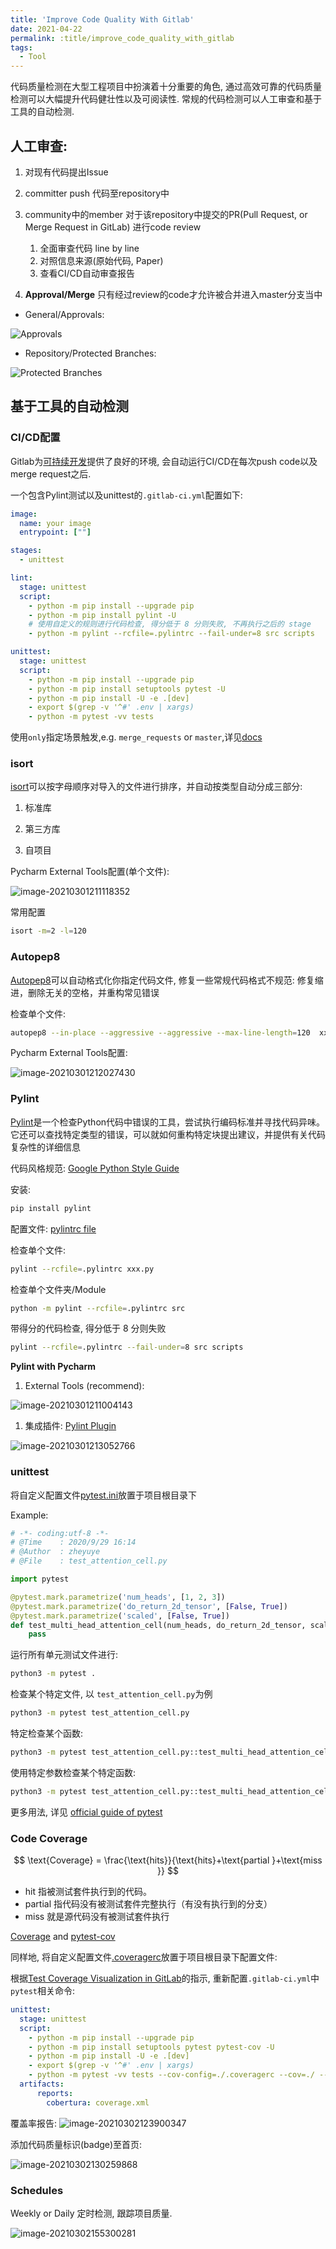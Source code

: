 ```yaml
---
title: 'Improve Code Quality With Gitlab'
date: 2021-04-22
permalink: :title/improve_code_quality_with_gitlab
tags:
  - Tool
---
```



代码质量检测在大型工程项目中扮演着十分重要的角色, 通过高效可靠的代码质量检测可以大幅提升代码健壮性以及可阅读性. 常规的代码检测可以人工审查和基于工具的自动检测.

## 人工审查:

1. 对现有代码提出Issue

2. committer push 代码至repository中

3. community中的member 对于该repository中提交的PR(Pull Request, or Merge Request in GitLab) 进行code review
   1. 全面审查代码 line by line
   2. 对照信息来源(原始代码, Paper)
   3.  查看CI/CD自动审查报告
   
4. **Approval/Merge** 只有经过review的code才允许被合并进入master分支当中

  * General/Approvals:

  ![Approvals](https://zheyuye-image-1257819557.cos.ap-shanghai.myqcloud.com/img/image-20210301194146178.png)

  * Repository/Protected Branches:

![Protected Branches](https://zheyuye-image-1257819557.cos.ap-shanghai.myqcloud.com/img/image-20210301194658654.png)

## 基于工具的自动检测

### CI/CD配置

Gitlab为[可持续开发](https://docs.gitlab.com/ee/ci/introduction/index.html)提供了良好的环境, 会自动运行CI/CD在每次push code以及merge request之后.

一个包含Pylint测试以及unittest的`.gitlab-ci.yml`配置如下:

```yaml
image:
  name: your image
  entrypoint: [""]

stages:
  - unittest

lint:
  stage: unittest
  script:
    - python -m pip install --upgrade pip
    - python -m pip install pylint -U
    # 使用自定义的规则进行代码检查, 得分低于 8 分则失败, 不再执行之后的 stage
    - python -m pylint --rcfile=.pylintrc --fail-under=8 src scripts

unittest:
  stage: unittest
  script:
    - python -m pip install --upgrade pip
    - python -m pip install setuptools pytest -U
    - python -m pip install -U -e .[dev]
    - export $(grep -v '^#' .env | xargs)
    - python -m pytest -vv tests
```

使用`only`指定场景触发,e.g. `merge_requests` or `master`,详见[docs](https://docs.gitlab.com/ee/ci/merge_request_pipelines/#use-only-or-except-to-run-pipelines-for-merge-requests)

### isort

[isort](https://pypi.org/project/isort/)可以按字母顺序对导入的文件进行排序，并自动按类型自动分成三部分:

1. 标准库

2. 第三方库

3. 自项目

Pycharm External Tools配置(单个文件):

![image-20210301211118352](https://zheyuye-image-1257819557.cos.ap-shanghai.myqcloud.com/img/image-20210301211118352.png)

常用配置

```bash
isort -m=2 -l=120
```

### Autopep8

[Autopep8](https://pypi.org/project/autopep8/)可以自动格式化你指定代码文件, 修复一些常规代码格式不规范: 修复缩进，删除无关的空格，并重构常见错误

检查单个文件:

```bash
autopep8 --in-place --aggressive --aggressive --max-line-length=120  xxx.py
```

Pycharm External Tools配置:

![image-20210301212027430](https://zheyuye-image-1257819557.cos.ap-shanghai.myqcloud.com/img/image-20210301212027430.png)

### Pylint

[Pylint](http://pylint.pycqa.org/en/latest/intro.html)是一个检查Python代码中错误的工具，尝试执行编码标准并寻找代码异味。它还可以查找特定类型的错误，可以就如何重构特定块提出建议，并提供有关代码复杂性的详细信息

代码风格规范: [Google Python Style Guide](https://google.github.io/styleguide/pyguide.html)

安装:

```bash
pip install pylint
```

配置文件: [pylintrc file](https://gist.github.com/ZheyuYe/11953dd99ad09e2fa81bb62ccd125dc0)

检查单个文件:
```bash
pylint --rcfile=.pylintrc xxx.py
```

检查单个文件夹/Module

```bash
python -m pylint --rcfile=.pylintrc src
```

带得分的代码检查, 得分低于 8 分则失败

```bash
pylint --rcfile=.pylintrc --fail-under=8 src scripts
```

**Pylint with Pycharm**

1. External Tools (recommend):

![image-20210301211004143](https://zheyuye-image-1257819557.cos.ap-shanghai.myqcloud.com/img/image-20210301211004143.png)

1. 集成插件: [Pylint Plugin](https://plugins.jetbrains.com/plugin/11084-pylint)

![image-20210301213052766](https://zheyuye-image-1257819557.cos.ap-shanghai.myqcloud.com/img/image-20210301213052766.png)

### unittest

将自定义配置文件[pytest.ini](https://gist.github.com/ZheyuYe/4c8f29823f34d455ceef0476df40fdaa)放置于项目根目录下

Example: 

```python
# -*- coding:utf-8 -*-
# @Time    : 2020/9/29 16:14
# @Author  : zheyuye
# @File    : test_attention_cell.py

import pytest

@pytest.mark.parametrize('num_heads', [1, 2, 3])
@pytest.mark.parametrize('do_return_2d_tensor', [False, True])
@pytest.mark.parametrize('scaled', [False, True])
def test_multi_head_attention_cell(num_heads, do_return_2d_tensor, scaled):
	pass
```
运行所有单元测试文件进行:

```bash
python3 -m pytest .
```
检查某个特定文件, 以 `test_attention_cell.py`为例

```bash
python3 -m pytest test_attention_cell.py
```

特定检查某个函数:

```bash
python3 -m pytest test_attention_cell.py::test_multi_head_attention_cell
```

使用特定参数检查某个特定函数:
```bash
python3 -m pytest test_attention_cell.py::test_multi_head_attention_cell[False-False-1]
```


更多用法, 详见 [official guide of pytest](https://docs.pytest.org/en/latest/) 

### Code Coverage

$$
\text{Coverage} =  \frac{\text{hits}}{\text{hits}+\text{partial }+\text{miss }}
$$

 

- hit 指被测试套件执行到的代码。
- partial 指代码没有被测试套件完整执行（有没有执行到的分支）
- miss 就是源代码没有被测试套件执行

[Coverage](https://coverage.readthedocs.io/en/coverage-5.5/) and [pytest-cov](https://pytest-cov.readthedocs.io/)

同样地, 将自定义配置文件[.coveragerc](https://gist.github.com/ZheyuYe/caa7f97f19a1c38355aeee9dbc919f95)放置于项目根目录下配置文件: 

根据[Test Coverage Visualization in GitLab](https://docs.gitlab.com/ee/user/project/merge_requests/test_coverage_visualization.html#python-example)的指示, 重新配置`.gitlab-ci.yml`中`pytest`相关命令:

```yaml
unittest:
  stage: unittest
  script:
    - python -m pip install --upgrade pip
    - python -m pip install setuptools pytest pytest-cov -U
    - python -m pip install -U -e .[dev]
    - export $(grep -v '^#' .env | xargs)
    - python -m pytest -vv tests --cov-config=./.coveragerc --cov=./ --cov-report=xml
  artifacts:
      reports:
        cobertura: coverage.xml
```

覆盖率报告:
![image-20210302123900347](https://zheyuye-image-1257819557.cos.ap-shanghai.myqcloud.com/img/image-20210302123900347.png)

添加代码质量标识(badge)至首页:

![image-20210302130259868](https://zheyuye-image-1257819557.cos.ap-shanghai.myqcloud.com/img/image-20210302130259868.png)

### Schedules

Weekly or Daily 定时检测, 跟踪项目质量.

![image-20210302155300281](https://zheyuye-image-1257819557.cos.ap-shanghai.myqcloud.com/img/image-20210302155300281.png)